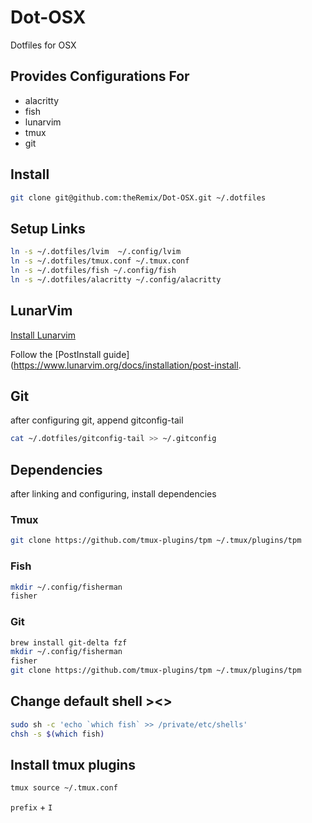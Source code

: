 # Dot-OSX

Dotfiles for OSX


## Provides Configurations For

- alacritty
- fish
- lunarvim
- tmux
- git

## Install

```sh
git clone git@github.com:theRemix/Dot-OSX.git ~/.dotfiles
```

## Setup Links

```sh
ln -s ~/.dotfiles/lvim  ~/.config/lvim
ln -s ~/.dotfiles/tmux.conf ~/.tmux.conf
ln -s ~/.dotfiles/fish ~/.config/fish
ln -s ~/.dotfiles/alacritty ~/.config/alacritty
```

## LunarVim

[Install Lunarvim](https://www.lunarvim.org/docs/installation)

Follow the [PostInstall guide](https://www.lunarvim.org/docs/installation/post-install.

## Git

after configuring git, append gitconfig-tail

```sh
cat ~/.dotfiles/gitconfig-tail >> ~/.gitconfig
```

## Dependencies

after linking and configuring, install dependencies

### Tmux
```sh
git clone https://github.com/tmux-plugins/tpm ~/.tmux/plugins/tpm
```

### Fish
```sh
mkdir ~/.config/fisherman
fisher
```

### Git
```sh
brew install git-delta fzf
mkdir ~/.config/fisherman
fisher
git clone https://github.com/tmux-plugins/tpm ~/.tmux/plugins/tpm
```

## Change default shell ><>

```sh
sudo sh -c 'echo `which fish` >> /private/etc/shells'
chsh -s $(which fish)
```

## Install tmux plugins

```sh
tmux source ~/.tmux.conf
```

`prefix` + `I`

